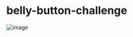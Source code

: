 # belly-button-challenge
![image](https://user-images.githubusercontent.com/62813833/218128631-e3306156-65f4-4c4c-8c09-a1fbdcd53986.png)
